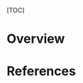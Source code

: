 [TOC]

# Overview


# References

[home]: https://drill.apache.org/
[wiki]: https://en.wikipedia.org/wiki/Apache_Drill
[spark-sql]: https://www.dezyre.com/article/spark-sql-vs-apache-drill-war-of-the-sql-on-hadoop-tools/234
